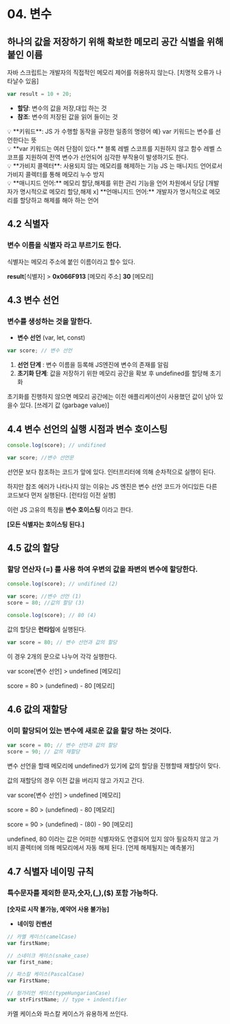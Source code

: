 # 04. 변수

## 하나의 값을 저장하기 위해 확보한 메모리 공간 식별을 위해 붙인 이름

자바 스크립트는 개발자의 직접적인 메모리 제어를 허용하지 않는다. [치명적 오류가 나타날수 있음]

```jsx
var result = 10 + 20;
```

- **할당**: 변수의 값을 저장,대입 하는 것
- **참조**: 변수의 저장된 값을 읽어 들이는 것

<aside>
💡 **키워드**: JS 가 수행할 동작을 규정한 일종의 명령어
예} var 키워드는 변수를 선언한다는 뜻
   
</aside>


<aside>
💡 **var 키워드는 여러 단점이 있다.** 
블록 레벨 스코프를 지원하지 않고 함수 레벨 스코프를 지원하여 전역 변수가 선언되어
심각한 부작용이 발생하기도 한다.  
  
</aside>


<aside>
💡 **가비지 콜렉터**: 사용되지 않는 메모리를 해제하는 기능
JS 는 매니지드 언어로서 가비지 콜렉터를 통해 메모리 누수 방지
   
</aside>


<aside>
💡 **매니지드 언어:** 메모리 할당,해제를 위한 관리 기능을 언어 차원에서 당담
[개발자가 명시적으로 메모리 할당,해제 x]
**언매니지드 언어:** 개발자가 명시적으로 메모리를 할당하고 해제를 해아 하는 언어
  
</aside>


## 4.2 식별자

### 변수 이름을 식별자 라고 부르기도 한다.

식별자는 메모리 주소에 붙인 이름이라고 할수 있다.

**result**[식별자] > **0x066F913** [메모리 주소] **30** [메모리]

## 4.3 변수 선언

### 변수를 생성하는 것을 말한다.

- **변수 선언** (var, let, const)

```jsx
var score; // 변수 선언
```

1. **선언 단계** : 변수 이름을 등록해 JS엔진에 변수의 존재를 알림
2. **초기화 단계**: 값을 저장하기 위한 메모리 공간을 확보 후 undefined를 할당해 초기화

초기화를 진행하지 않으면 메모리 공간에는 이전 애플리케이션이 사용했던 값이 남아 있을수 있다. [쓰레기 값 (garbage value)]

## 4.4 변수 선언의 실행 시점과 변수 호이스팅

```jsx
console.log(score); // undifined

var score; //변수 선언문
```

선언문 보다 참조하는 코드가 앞에 있다.  인터프리터에 의해 순차적으로 실행이 된다.

하지만 참조 에러가 나타나지 않는 이유는 JS 엔진은 변수 선언 코드가 어디있든 다른 코드보다 먼저 실행된다. [런타임 이전 실행]

이런 JS 고유의 특징을 **변수 호이스팅** 이라고 한다.

**[모든 식별자는 호이스팅 된다.]**

## 4.5 값의 할당

### 할당 연산자 (=) 를 사용 하여 우변의 값을 좌변의 변수에 할당한다.

```jsx
console.log(score); // undifined (2)

var score; //변수 선언 (1)
score = 80; //값의 할당 (3)

console.log(score); // 80 (4)
```

값의 할당은 **런타임**에 실행된다.

```jsx
var score = 80; // 변수 선언과 값의 할당
```

이 경우 2개의 문으로 나누어 각각 실행한다.

var score[변수 선언] > undefined [메모리]

score = 80 > (undefined) - 80 [메모리]

## 4.6 값의 재할당

### 이미 할당되어 있는 변수에 새로운 값을 할당 하는 것이다.

```jsx
var score = 80; // 변수 선언과 값의 할당
score = 90; // 값의 재할당
```

변수 선언을 할때 메모리에 undefined가 있기에 값의 할당을 진행할때 재할당이 맞다.

값의 재할당의 경우 이전 값을 버리지 않고 가지고 간다.

var score[변수 선언] > undefined [메모리]

score = 80 > (undefined) - 80 [메모리]

score = 90 > (undefined) - (80) - 90 [메모리]

undefined, 80 이라는 값은 어떠한 식별자와도 연결되어 있지 않아 필요하지 않고 가비지 콜렉터에 의해 메모리에서 자동 해제 된다. [언제 해제될지는 예측불가]

## 4.7 식별자 네이밍 규칙

### 특수문자를 제외한 문자,숫자,(_),($) 포함 가능하다.

**[숫자로 시작 불가능, 예약어 사용 불가능]**

- **네이밍 컨벤션**

```jsx
// 카멜 케이스(camelCase)
var firstName;

// 스네이크 케이스(snake_case)
var first_name;

// 파스칼 케이스(PascalCase)
var FirstName;

// 헝가리언 케이스(typeHungarianCase)
var strFirstName; // type + indentifier
```

카멜 케이스와 파스칼 케이스가 유용하게 쓰인다.
